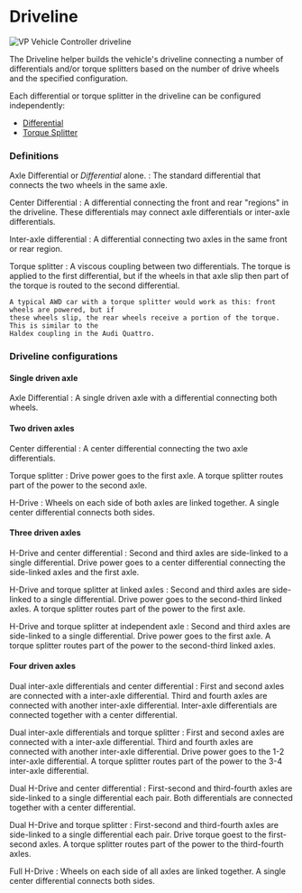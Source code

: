 # Driveline

![VP Vehicle Controller driveline](/img/blocks/vpp-driveline-inspector.png)

The Driveline helper builds the vehicle's driveline connecting a number of differentials and/or
torque splitters based on the number of drive wheels and the specified configuration.

Each differential or torque splitter in the driveline can be configured independently:

- [Differential](/blocks/differential)
- [Torque Splitter](/blocks/torque-splitter)

### Definitions

Axle Differential or _Differential_ alone.
:	The standard differential that connects the two wheels in the same axle.

Center Differential
:	A differential connecting the front and rear "regions" in the driveline. These differentials may
	connect axle differentials or inter-axle differentials.

Inter-axle differential
:	A differential connecting two axles in the same front or rear region.

Torque splitter
:	A viscous coupling between two differentials. The torque is applied to the first differential,
	but if the wheels in that axle slip then part of the torque is routed to the second differential.

	A typical AWD car with a torque splitter would work as this: front wheels are powered, but if
	these wheels slip, the rear wheels receive a portion of the torque. This is similar to the
	Haldex coupling in the Audi Quattro.

### Driveline configurations

#### Single driven axle

Axle Differential
:	A single driven axle with a differential connecting both wheels.

<canvas id="fig1" class="img-responsive" width="224px" height="102px">
<!-- width and height here must be the same as the canvas will have, being:
	16 pixels per square in X
	17 pixels per square in Y
-->
</canvas>
<script type="text/javascript">
	var drawCanvas = function()
		{
		var chart = new drivelinechartcanvas("fig1", 14, 6);

		chart.originX = 3;
		chart.originY = -2;
		chart.Axle ( 0, 0 );
		chart.TorqueInputTop ( 4, 0 );
		}

	if (window.addEventListener) window.addEventListener('load', drawCanvas, false);
	else if (window.attachEvent) window.attachEvent('onload', drawCanvas);
</script>

#### Two driven axles

Center differential
:	A center differential connecting the two axle differentials.

Torque splitter
:	Drive power goes to the first axle. A torque splitter routes part of the power to the second
	axle.

H-Drive
:	Wheels on each side of both axles are linked together. A single center differential connects
	both sides.

<canvas id="fig2" class="img-responsive" width="576px" height="272px">
<!-- width and height here must be the same as the canvas will have, being:
	16 pixels per square in X
	17 pixels per square in Y
-->
</canvas>
<script type="text/javascript">
	var drawCanvas = function()
		{
		var chart = new drivelinechartcanvas("fig2", 36, 16);

		chart.originX = 3;
		chart.originY = -2;
		chart.Axle ( 0, 0 );
		chart.Axle ( 0, -10 );
		chart.Differential ( 3, -5 );
		chart.ConnectY ( 4, -2, -3 );
		chart.ConnectY ( 4, -7, -3 );
		chart.TorqueInputRightTop ( 5, -6 );

		chart.originX = 14;
		chart.originY = -2;

		chart.Axle ( 0, 0 );
		chart.Axle ( 0, -10 );
		}

	if (window.addEventListener) window.addEventListener('load', drawCanvas, false);
	else if (window.attachEvent) window.attachEvent('onload', drawCanvas);
</script>

#### Three driven axles

H-Drive and center differential
:	Second and third axles are side-linked to a single differential. Drive power goes to a center
	differential connecting the side-linked axles and the first axle.

H-Drive and torque splitter at linked axles
:	Second and third axles are side-linked to a single differential. Drive power goes to the
	second-third linked axles. A torque splitter routes part of the power to the first axle.

H-Drive and torque splitter at independent axle
:	Second and third axles are side-linked to a single differential. Drive power goes to the first
	axle. A torque splitter routes part of the power to the second-third linked axles.

#### Four driven axles

Dual inter-axle differentials and center differential
:	First and second axles are connected with a inter-axle differential. Third and fourth axles are
	connected with another inter-axle differential. Inter-axle differentials are connected together
	with a center differential.

Dual inter-axle differentials and torque splitter
:	First and second axles are connected with a inter-axle differential. Third and fourth axles are
	connected with another inter-axle differential. Drive power goes to the 1-2 inter-axle
	differential. A torque splitter routes part of the power to the 3-4 inter-axle differential.

Dual H-Drive and center differential
:	First-second and third-fourth axles are side-linked to a single differential each pair. Both
	differentials are connected together with a center differential.

Dual H-Drive and torque splitter
:	First-second and third-fourth axles are side-linked to a single differential each pair. Drive
	torque goest to the first-second axles. A torque splitter routes part of the power to the
	third-fourth axles.

Full H-Drive
:	Wheels on each side of all axles are linked together. A single center differential connects both
	sides.

<canvas id="figN" class="img-responsive" width="400px" height="425px">
<!-- width and height here must be the same as the canvas will have, being:
	16 pixels per square in X
	17 pixels per square in Y
-->
</canvas>
<script type="text/javascript">
	var drawCanvas = function()
		{
		var canvas = new drivelinechartcanvas("figN", 25, 25);

		canvas.Wheel ( 0,0 );
		canvas.ConnectX ( 1, -1 , 2);
		canvas.Differential ( 3, 0 );
		canvas.ConnectX ( 5, -1 , 2);
		canvas.Wheel ( 7, 0 );

		canvas.Axle ( 0, -5 );
		canvas.TorqueInputTop ( 4, -5 );
		}

	if (window.addEventListener) window.addEventListener('load', drawCanvas, false);
	else if (window.attachEvent) window.attachEvent('onload', drawCanvas);
</script>
